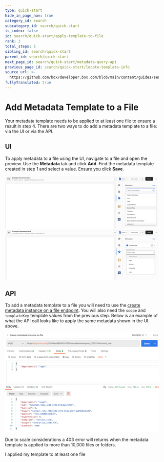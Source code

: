 ```yaml
---
type: quick-start
hide_in_page_nav: true
category_id: search
subcategory_id: search/quick-start
is_index: false
id: search/quick-start/apply-template-to-file
rank: 3
total_steps: 5
sibling_id: search/quick-start
parent_id: search/quick-start
next_page_id: search/quick-start/metadata-query-api
previous_page_id: search/quick-start/locate-template-info
source_url: >-
  https://github.com/box/developer.box.com/blob/main/content/guides/search/quick-start/3-apply-template-to-file.md
fullyTranslated: true
---
```

# Add Metadata Template to a File

Your metadata template needs to be applied to at least one file to ensure a result in step 4. There are two ways to do add a metadata template to a file: via the UI or via the API.

## UI

To apply metadata to a file using the UI, navigate to a file and open the preview. Use the **Metadata** tab and click **Add**. Find the metadata template created in step 1 and select a value. Ensure you click **Save**.

<ImageFrame center>

![Select a Metadata Template](./images/metadata-template-select.png)
![Select a Value](./images/select-template-value.png)

</ImageFrame>

## API

To add a metadata template to a file you will need to use the [create metadata instance on a file endpoint][add-metadata]. You will also need the `scope` and `templateKey` template values from the previous step. Below is an example of what the API call looks like to apply the same metadata shown in the UI above.

<ImageFrame center>

![Select a Metadata Template](./images/add-metadata-api.png)

</ImageFrame>

<Message warning>

Due to scale considerations a 403 error will returns when the metadata template is applied to more than 10,000 files or folders.

</Message>

<Next>

I applied my template to at least one file

</Next>

[add-metadata]: e://post-files-id-metadata-id-id/
